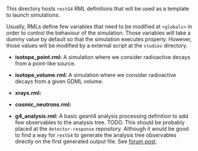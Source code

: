 This directory hosts `restG4` RML definitions that will be used as a template to launch simulations.

Usually, RMLs define few variables that need to be modified at `<globals>` in order to control the behaviour of the simulation. Those variables will take a dummy value by default so that the simulation executes properly. However, those values will be modified by a external script at the `studies` directory.

- **isotope_point.rml:** A simulation where we consider radioactive decays from a point-like source.

- **isotope_volume.rml:** A simulation where we consider radioactive decays from a given GDML volume.

- **xrays.rml:** 

- **cosmic_neutrons.rml:** 

- **g4_analysis.rml:** A basic geant4 analysis processing definition to add few observables to the analysis tree. TODO. This should be probably placed at the `detector-response` repository. Although it would be good to find a way for `restG4` to generate the analysis tree observables directly on the first generated output file. See [forum post](http://rest-forum.unizar.es/t/best-way-to-connect-restg4-directy-with-the-data-processing-chain/486). 

